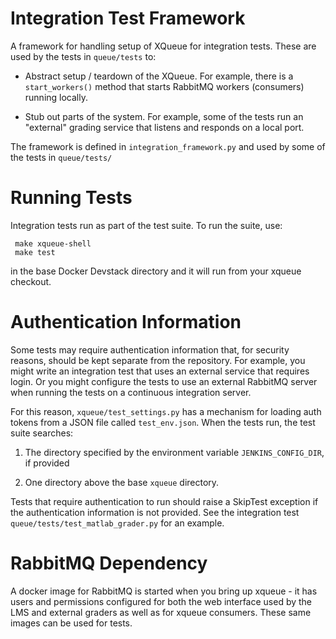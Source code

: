 # Integration Test Framework

A framework for handling setup of XQueue for integration tests.  These
are used by the tests in `queue/tests` to:

* Abstract setup / teardown of the XQueue.  For example, there is a 
`start_workers()` method that starts RabbitMQ workers (consumers)
running locally.

* Stub out parts of the system.  For example, some of the tests run an "external"
grading service that listens and responds on a local port.

The framework is defined in `integration_framework.py` and used
by some of the tests in `queue/tests/`

# Running Tests

Integration tests run as part of the test suite.  To run the suite,
use:

     make xqueue-shell
     make test

in the base Docker Devstack directory and it will run from your xqueue checkout.

# Authentication Information

Some tests may require authentication information that, for security reasons,
should be kept separate from the repository.  For example, you might write
an integration test that uses an external service that requires login.  Or
you might configure the tests to use an external RabbitMQ server when
running the tests on a continuous integration server.

For this reason, `xqueue/test_settings.py` has a mechanism for loading
auth tokens from a JSON file called `test_env.json`.  When the tests run,
the test suite searches:

1. The directory specified by the environment variable `JENKINS_CONFIG_DIR`,
if provided

2. One directory above the base `xqueue` directory.

Tests that require authentication to run should raise a SkipTest exception
if the authentication information is not provided.  See the integration test 
`queue/tests/test_matlab_grader.py` for an example.


# RabbitMQ Dependency

A docker image for RabbitMQ is started when you bring up xqueue - it has users
and permissions configured for both the web interface used by the LMS and external
graders as well as for xqueue consumers.  These same images can be used for tests.
